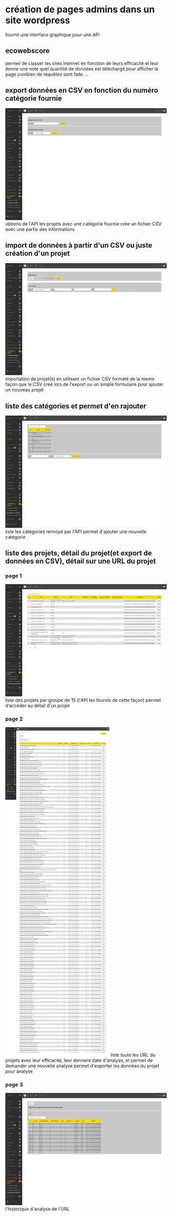 # création de pages admins dans un site wordpress
fournit une interface graphique pour une API

## ecowebscore
permet de classer les sites internet en fonction de leurs efficacité et leur donne une note
quel quantité de données est téléchargé pour afficher la page combien de requêtes sont faite ...

## export données en CSV en fonction du numéro catégorie fournie
![export](export.png)
obtiens de l'API les projets avec une catégorie fournie
crée un fichier CSV avec une partie des informations

## import de données à partir d'un CSV ou juste création d'un projet
![import](import.png)
importation de projet(s) en utilisant un fichier CSV formaté de la meme façon que le CSV créé lors de l'export 
ou un simple formulaire pour ajouter un nouveau projet

## liste des catégories et permet d'en rajouter
![create cat](create_category.png)
liste les catégories renvoyé par l'API
permet d'ajouter une nouvelle catégorie

## liste des projets, détail du projet(et export de données en CSV), détail sur une URL du projet

### page 1
![list project](list_project.png)
liste des projets par groupe de 15 (l'API les fournis de cette façon)
permet d’accéder au détail d'un projet
### page 2
![detail project](detail_project.png)
liste toute les URL du projets avec leur efficacité, leur derniere date d'analyse, et permet de demander une nouvelle analyse 
permet d'exporter les données du projet pour analyse

### page 3
![detail url](detail_url_project.png)
l'historique d'analyse de l'URL
